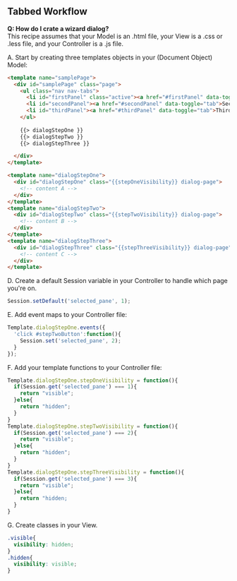 ## Tabbed Workflow  

**Q:  How do I crate a wizard dialog?**  
This recipe assumes that your Model is an .html file, your View is a .css or .less file, and your Controller is a .js file.

A.  Start by creating three templates objects in your (Document Object) Model:

````html
<template name="samplePage">
  <div id="samplePage" class="page">
    <ul class="nav nav-tabs">
      <li id="firstPanel" class="active"><a href="#firstPanel" data-toggle="tab">First</a></li>
      <li id="secondPanel"><a href="#secondPanel" data-toggle="tab">Second</a></li>
      <li id="thirdPanel"><a href="#thirdPanel" data-toggle="tab">Third</a></li>
    </ul>
    
    {{> dialogStepOne }}
    {{> dialogStepTwo }}
    {{> dialogStepThree }}

  </div>
</template>

<template name="dialogStepOne">
  <div id="dialogStepOne" class="{{stepOneVisibility}} dialog-page">
    <!-- content A -->
  </div>
</template>
<template name="dialogStepTwo">
  <div id="dialogStepTwo" class="{{stepTwoVisibility}} dialog-page">
    <!-- content B -->
  </div>
</template>
<template name="dialogStepThree">
  <div id="dialogStepThree" class="{{stepThreeVisibility}} dialog-page">
    <!-- content C -->
  </div>
</template>
````


D.  Create a default Session variable in your Controller to handle which page you're on.

````js
Session.setDefault('selected_pane', 1);
````

E.  Add event maps to your Controller file:

````js
Template.dialogStepOne.events({
  'click #stepTwoButton':function(){
    Session.set('selected_pane', 2);
  }
});
````

F.  Add your template functions to your Controller file:

````js
Template.dialogStepOne.stepOneVisibility = function(){
  if(Session.get('selected_pane') === 1){
    return "visible";
  }else{
    return "hidden";
  }
}
Template.dialogStepOne.stepTwoVisibility = function(){
  if(Session.get('selected_pane') === 2){
    return "visible";
  }else{
    return "hidden";
  }
}
Template.dialogStepOne.stepThreeVisibility = function(){
  if(Session.get('selected_pane') === 3){
    return "visible";
  }else{
    return "hidden;
  }
}
````

G.  Create classes in your View.

````css
.visible{
  visibility: hidden;
}
.hidden{
  visibility: visible;
}
````
